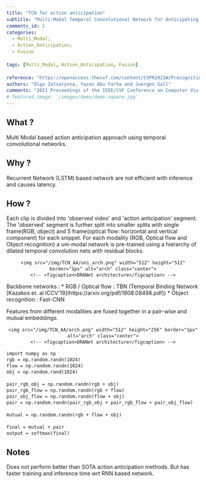 ```yaml
---
title: "TCN for action anticipation"
subtitle: "Multi-Modal Temporal Convolutional Network for Anticipating Actions in Egocentric Videos"
comments_id: 1
categories:
  - Multi_Modal;
  - Action_Anticipation;
  - Fusion

tags: [Multi_Modal, Action_Anticipation, Fusion]

reference: "https://openaccess.thecvf.com/content/CVPR2021W/Precognition/html/Zatsarynna_Multi-Modal_Temporal_Convolutional_Network_for_Anticipating_Actions_in_Egocentric_Videos_CVPRW_2021_paper.html"
authors: "Olga Zatsarynna, Yazan Abu Farha and Juergen Gall"
comments: "2021 Proceedings of the IEEE/CVF Conference on Computer Vision and Pattern Recognition (CVPR) Workshops"
# featured_image: '/images/demo/demo-square.jpg'
---
```


## What ?

Multi Modal based action anticipation approach using temporal convolutional networks.

## Why ?

Recurrent Network (LSTM) based network are not efficient with inference and causes latency.  

## How ?

Each clip is divided into 'observed video' and 'action anticipation' segment. The 'observed' segment is further split into smaller splits with single frame(RGB, object) and 5 frame(optical flow: horizontal and vertical component) for each snippet.
For each modality (RGB, Optical flow and Object recognition) a uni-modal network is pre-trained using a hierarchy of dilated temporal convolution nets with residual blocks.

<div align="center" class="img-container" style="margin-top:2%">

    <img src="/img/TCN_AA/uni_arch.png" width="512" height="512" border="1px" alt="arch" class="center">
    <!-- <figcaption>DRANet architecture</figcaption> -->
</div>
Backbone networks :
  * RGB / Optical flow : TBN (Temporal Binding Network [Kazakos et. al ICCV'19](https://arxiv.org/pdf/1908.08498.pdf))
  * Object recognition : Fast-CNN

Features from different modalities are fused together in a pair-wise and mutual embeddings.

<div align="center" class="img-container" style="margin-top:2%">

    <img src="/img/TCN_AA/arch.png" width="512" height="256" border="1px" alt="arch" class="center">
    <!-- <figcaption>DRANet architecture</figcaption> -->
</div>

```
import numpy as np
rgb = np.random.randn(1024)
flow = np.random.randn(1024)
obj = np.random.rand(1024)

pair_rgb_obj = np.random.randn(rgb + obj)
pair_rgb_flow = np.random.randn(rgb + flow)
pair_obj_flow = np.random.randn(flow + obj)
pair = np.random.randn(pair_rgb_obj + pair_rgb_flow + pair_obj_flow)

mutual = np.random.randn(rgb + flow + obj)

final = mutual + pair
output = softmax(final)

```

## Notes
Does not perform better than SOTA action anticipation methods. But has faster training and inference time <i>wrt</i> RNN based network.
